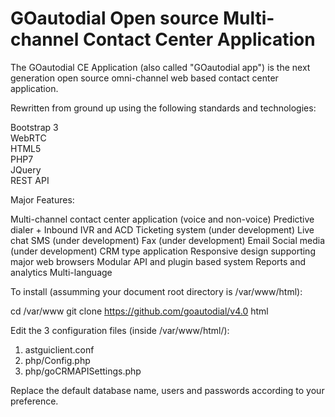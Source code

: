 <h1>GOautodial Open source Multi-channel Contact Center Application</h1>

The GOautodial CE Application (also called "GOautodial app") is the next generation open source omni-channel web based contact center application.

Rewritten from ground up using the following standards and technologies:

Bootstrap 3<br>
WebRTC<br>
HTML5<br>
PHP7<br>
JQuery<br>
REST API<br>

Major Features:

Multi-channel contact center application (voice and non-voice)
Predictive dialer + Inbound IVR and ACD
Ticketing system (under development)
Live chat
SMS (under development)
Fax (under development)
Email
Social media (under development)
CRM type application
Responsive design supporting major web browsers
Modular API and plugin based system
Reports and analytics
Multi-language

To install (assumming your document root directory is /var/www/html):

cd /var/www
git clone https://github.com/goautodial/v4.0 html

Edit the 3 configuration files (inside /var/www/html/):

1. astguiclient.conf 
2. php/Config.php
3. php/goCRMAPISettings.php

Replace the default database name, users and passwords according to your preference.


